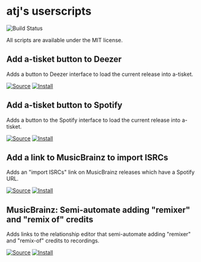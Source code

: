 # atj's userscripts

![Build Status](https://github.com/atj/userscripts/workflows/CI/badge.svg)

All scripts are available under the MIT license.

## Add a-tisket button to Deezer

Adds a button to Deezer interface to load the current release into a-tisket.

[![Source](https://github.com/jerone/UserScripts/blob/master/_resources/Source-button.png)](https://github.com/atj/userscripts/blob/master/deezer_atisket_link.user.js)
[![Install](https://raw.github.com/jerone/UserScripts/master/_resources/Install-button.png)](https://github.com/atj/userscripts/raw/master/deezer_atisket_link.user.js)

## Add a-tisket button to Spotify

Adds a button to the Spotify interface to load the current release into a-tisket.

[![Source](https://github.com/jerone/UserScripts/blob/master/_resources/Source-button.png)](https://github.com/atj/userscripts/blob/master/spotify_atisket_link.user.js)
[![Install](https://raw.github.com/jerone/UserScripts/master/_resources/Install-button.png)](https://github.com/atj/userscripts/raw/master/spotify_atisket_link.user.js)

## Add a link to MusicBrainz to import ISRCs

Adds an "import ISRCs" link on MusicBrainz releases which have a Spotify URL.

[![Source](https://github.com/jerone/UserScripts/blob/master/_resources/Source-button.png)](https://github.com/atj/userscripts/blob/master/mb_spotify_isrc_link.user.js)
[![Install](https://raw.github.com/jerone/UserScripts/master/_resources/Install-button.png)](https://github.com/atj/userscripts/raw/master/mb_spotify_isrc_link.user.js)

## MusicBrainz: Semi-automate adding "remixer" and "remix of" credits

Adds links to the relationship editor that semi-automate adding "remixer" and "remix-of" credits to recordings.

[![Source](https://github.com/jerone/UserScripts/blob/master/_resources/Source-button.png)](https://github.com/atj/userscripts/blob/master/mb_add_remix_credit_links.user.js)
[![Install](https://raw.github.com/jerone/UserScripts/master/_resources/Install-button.png)](https://github.com/atj/userscripts/raw/master/mb_add_remix_credit_links.user.js)

